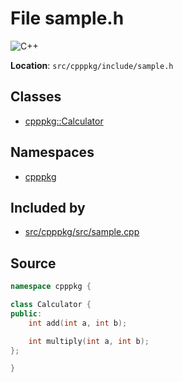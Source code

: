 <a id="sample_8h"></a>
# File sample.h

![][C++]

**Location**: `src/cpppkg/include/sample.h`





## Classes

* [cpppkg::Calculator](classcpppkg_1_1_calculator.md#classcpppkg_1_1_calculator)

## Namespaces

* [cpppkg](namespacecpppkg.md#namespacecpppkg)

## Included by

* [src/cpppkg/src/sample.cpp](sample_8cpp.md#sample_8cpp)

## Source


```cpp
namespace cpppkg {

class Calculator {
public:
    int add(int a, int b);

    int multiply(int a, int b);
};

}
```


[C++]: https://img.shields.io/badge/language-C%2B%2B-blue (C++)